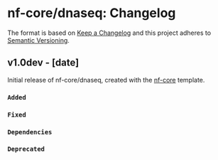 # nf-core/dnaseq: Changelog

The format is based on [Keep a Changelog](https://keepachangelog.com/en/1.0.0/)
and this project adheres to [Semantic Versioning](https://semver.org/spec/v2.0.0.html).

## v1.0dev - [date]

Initial release of nf-core/dnaseq, created with the [nf-core](https://nf-co.re/) template.

### `Added`

### `Fixed`

### `Dependencies`

### `Deprecated`
